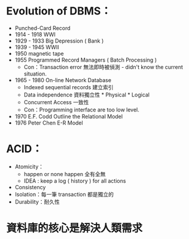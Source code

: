 # Evolution of DBMS：
  * Punched-Card Record
  * 1914 - 1918 WWI
  * 1929 - 1933 Big Depression ( Bank )
  * 1939 - 1945 WWII
  * 1950 magnetic tape
  * 1955 Programmed Record Managers ( Batch Processing )
      * Con：Transaction error 無法即時被偵測 - didn't know the current situation.
  * 1965 - 1980 On-line Network Database 
      * Indexed sequential records 建立索引
      * Data independence 資料獨立性
            * Physical
            * Logical
      * Concurrent Access 一致性
      * Con：Programming interface are too low level.
  * 1970 E.F. Codd Outline the Relational Model
  * 1976 Peter Chen E-R Model

# ACID：
  * Atomicity：
      * happen or none happen 全有全無
      * IDEA : keep a log ( history ) for all actions
  * Consistency
  * Isolation：每一筆 transaction 都是獨立的
  * Durability：耐久性

# 資料庫的核心是解決人類需求
